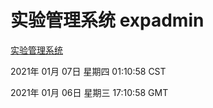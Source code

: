 # 实验管理系统 expadmin
[实验管理系统](http://58.48.55.167:56808/expadmin-782313d2-e1b1-4ea7-932e-3a55e6a1a4d0/)

2021年 01月 07日 星期四 01:10:58 CST

2021年 01月 06日 星期三 17:10:58 GMT
